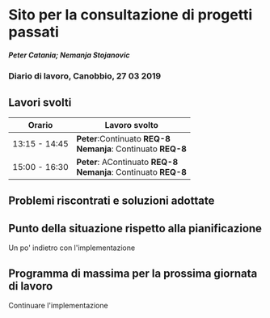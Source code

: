 # Sito per la consultazione di progetti passati  
##### Peter Catania; Nemanja Stojanovic
### Diario di lavoro, Canobbio, 27 03 2019

## Lavori svolti


|Orario        |Lavoro svolto                 |
|--------------|------------------------------|
| 13:15 - 14:45 | **Peter**:Continuato **REQ-8** <br>**Nemanja**: Continuato **REQ-8** |
| 15:00 - 16:30 | **Peter**: AContinuato **REQ-8** <br>**Nemanja**: Continuato **REQ-8** |


##  Problemi riscontrati e soluzioni adottate

##  Punto della situazione rispetto alla pianificazione
Un po' indietro con l'implementazione

## Programma di massima per la prossima giornata di lavoro
Continuare l'implementazione
